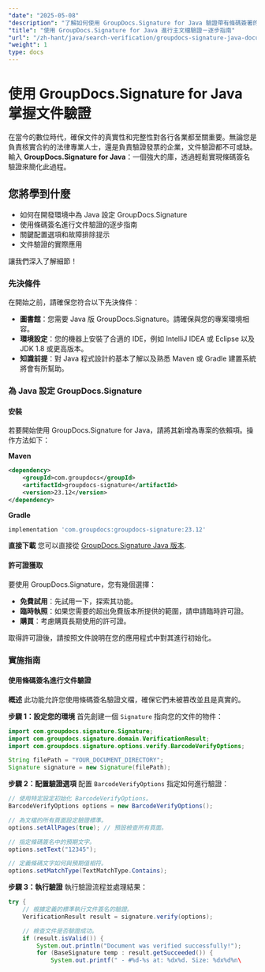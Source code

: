 ```yaml
---
"date": "2025-05-08"
"description": "了解如何使用 GroupDocs.Signature for Java 驗證帶有條碼簽署的文件。本指南涵蓋設定、實作和實際應用。"
"title": "使用 GroupDocs.Signature for Java 進行主文檔驗證－逐步指南"
"url": "/zh-hant/java/search-verification/groupdocs-signature-java-document-verification/"
"weight": 1
type: docs
---
```

# 使用 GroupDocs.Signature for Java 掌握文件驗證

在當今的數位時代，確保文件的真實性和完整性對各行各業都至關重要。無論您是負責核實合約的法律專業人士，還是負責驗證發票的企業，文件驗證都不可或缺。輸入 **GroupDocs.Signature for Java**：一個強大的庫，透過輕鬆實現條碼簽名驗證來簡化此過程。

## 您將學到什麼
- 如何在開發環境中為 Java 設定 GroupDocs.Signature
- 使用條碼簽名進行文件驗證的逐步指南
- 關鍵配置選項和故障排除提示
- 文件驗證的實際應用

讓我們深入了解細節！

### 先決條件
在開始之前，請確保您符合以下先決條件：
- **圖書館**：您需要 Java 版 GroupDocs.Signature。請確保與您的專案環境相容。
- **環境設定**：您的機器上安裝了合適的 IDE，例如 IntelliJ IDEA 或 Eclipse 以及 JDK 1.8 或更高版本。
- **知識前提**：對 Java 程式設計的基本了解以及熟悉 Maven 或 Gradle 建置系統將會有所幫助。

### 為 Java 設定 GroupDocs.Signature
#### 安裝
若要開始使用 GroupDocs.Signature for Java，請將其新增為專案的依賴項。操作方法如下：

**Maven**
```xml
<dependency>
    <groupId>com.groupdocs</groupId>
    <artifactId>groupdocs-signature</artifactId>
    <version>23.12</version>
</dependency>
```

**Gradle**
```gradle
implementation 'com.groupdocs:groupdocs-signature:23.12'
```

**直接下載**
您可以直接從 [GroupDocs.Signature Java 版本](https://releases。groupdocs.com/signature/java/).

#### 許可證獲取
要使用 GroupDocs.Signature，您有幾個選擇：
- **免費試用**：先試用一下，探索其功能。
- **臨時執照**：如果您需要的超出免費版本所提供的範圍，請申請臨時許可證。
- **購買**：考慮購買長期使用的許可證。

取得許可證後，請按照文件說明在您的應用程式中對其進行初始化。

### 實施指南
#### 使用條碼簽名進行文件驗證
**概述**
此功能允許您使用條碼簽名驗證文檔，確保它們未被篡改並且是真實的。

**步驟 1：設定您的環境**
首先創建一個 `Signature` 指向您的文件的物件：
```java
import com.groupdocs.signature.Signature;
import com.groupdocs.signature.domain.VerificationResult;
import com.groupdocs.signature.options.verify.BarcodeVerifyOptions;

String filePath = "YOUR_DOCUMENT_DIRECTORY";
Signature signature = new Signature(filePath);
```

**步驟 2：配置驗證選項**
配置 `BarcodeVerifyOptions` 指定如何進行驗證：
```java
// 使用特定設定初始化 BarcodeVerifyOptions。
BarcodeVerifyOptions options = new BarcodeVerifyOptions();

// 為文檔的所有頁面設定驗證標準。
options.setAllPages(true); // 預設檢查所有頁面。

// 指定條碼簽名中的預期文字。
options.setText("12345");

// 定義條碼文字如何與預期值相符。
options.setMatchType(TextMatchType.Contains);
```

**步驟 3：執行驗證**
執行驗證流程並處理結果：
```java
try {
    // 根據定義的標準執行文件簽名的驗證。
    VerificationResult result = signature.verify(options);

    // 檢查文件是否驗證成功。
    if (result.isValid()) {
        System.out.println("Document was verified successfully!");
        for (BaseSignature temp : result.getSucceeded()) {
            System.out.printf(" - #%d-%s at: %dx%d. Size: %dx%d%n\